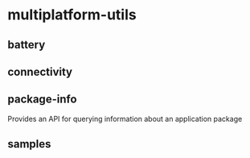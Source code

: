 # multiplatform-utils

## battery

## connectivity

## package-info

Provides an API for querying information about an application package

## samples


